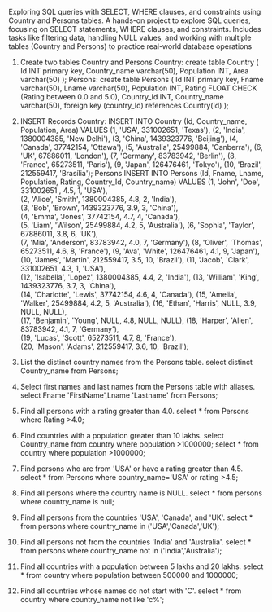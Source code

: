 
Exploring SQL queries with SELECT, WHERE clauses, and constraints using Country and Persons tables.
A hands-on project to explore SQL queries, focusing on SELECT statements, WHERE clauses, and constraints. Includes tasks like filtering data, handling NULL values, and working with multiple tables (Country and Persons) to practice real-world database operations
1. Create two tables
   Country and Persons
   Country:
     create table Country 
      (
	      Id INT primary key,
        Country_name varchar(50),
        Population INT,
        Area varchar(50)
      );
   Persons:
      create table Persons 
      (
	      Id INT primary key,
        Fname varchar(50),
        Lname  varchar(50),
        Population INT,
        Rating  FLOAT CHECK (Rating between 0.0 and 5.0),
        Country_Id INT,
        Country_name varchar(50),
        foreign key (country_Id) references Country(Id)
      );	
3. INSERT Records
    Country:
    INSERT INTO Country (Id, Country_name, Population, Area) VALUES
      (1, 'USA', 331002651, 'Texas'),
			(2, 'India', 1380004385, 'New Delhi'),
			(3, 'China', 1439323776, 'Beijing'),
			(4, 'Canada', 37742154, 'Ottawa'),
			(5, 'Australia', 25499884, 'Canberra'),
			(6, 'UK', 67886011, 'London'),
			(7, 'Germany', 83783942, 'Berlin'),
			(8, 'France', 65273511, 'Paris'),
			(9, 'Japan', 126476461, 'Tokyo'),
			(10, 'Brazil', 212559417, 'Brasília');
   Persons
    INSERT INTO Persons (Id, Fname, Lname, Population, Rating, Country_Id, Country_name) VALUES
			(1, 'John', 'Doe', 331002651 , 4.5, 1, 'USA'),       
			(2, 'Alice', 'Smith', 1380004385, 4.8, 2, 'India'),    
			(3, 'Bob', 'Brown', 1439323776, 3.9, 3, 'China'),      
			(4, 'Emma', 'Jones', 37742154, 4.7, 4, 'Canada'),    
			(5, 'Liam', 'Wilson', 25499884, 4.2, 5, 'Australia'),
			(6, 'Sophia', 'Taylor', 67886011, 3.8, 6, 'UK'),     
			(7, 'Mia', 'Anderson', 83783942, 4.0, 7, 'Germany'), 
			(8, 'Oliver', 'Thomas', 65273511, 4.6, 8, 'France'), 
			(9, 'Ava', 'White', 126476461, 4.1, 9, 'Japan'),     
			(10, 'James', 'Martin', 212559417, 3.5, 10, 'Brazil'), 
			(11, 'Jacob', 'Clark', 331002651, 4.3, 1, 'USA'),     
			(12, 'Isabella', 'Lopez', 1380004385, 4.4, 2, 'India'), 
			(13, 'William', 'King', 1439323776, 3.7, 3, 'China'),  
			(14, 'Charlotte', 'Lewis', 37742154, 4.6, 4, 'Canada'), 
			(15, 'Amelia', 'Walker', 25499884, 4.2, 5, 'Australia'), 
			(16, 'Ethan', 'Harris', NULL, 3.9, NULL, NULL),  
			(17, 'Benjamin', 'Young', NULL, 4.8, NULL, NULL),
			(18, 'Harper', 'Allen', 83783942, 4.1, 7, 'Germany'),  
			(19, 'Lucas', 'Scott', 65273511, 4.7, 8, 'France'),    
			(20, 'Mason', 'Adams', 212559417, 3.6, 10, 'Brazil');   


4. List the distinct country names from the Persons table.
    select distinct Country_name  from Persons;
   
5. Select first names and last names from the Persons table with aliases.
    select Fname  'FirstName',Lname 'Lastname'  from Persons;

6. Find all persons with a rating greater than 4.0.
    select * from Persons where Rating >4.0;

7. Find countries with a population greater than 10 lakhs.
    select Country_name from country where population >1000000;
    select * from country where population >1000000;
   
8. Find persons who are from 'USA' or have a rating greater than 4.5.
     select *  from Persons where country_name='USA' or rating >4.5;
   
9. Find all persons where the country name is NULL.
    select * from persons where country_name is null;
     
11. Find all persons from the countries 'USA', 'Canada', and 'UK'.
     select * from persons where country_name in ('USA','Canada','UK');
    
13. Find all persons not from the countries 'India' and 'Australia'.
      select * from persons where country_name not in ('India','Australia');
    
15. Find all countries with a population between 5 lakhs and 20 lakhs.
      select * from country where population between 500000 and 1000000;
    
17. Find all countries whose names do not start with 'C'.
     select * from country where country_name not like 'c%';

   
